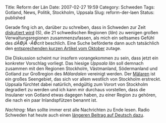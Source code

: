 Title: Reform der Län
Date: 2007-02-27 19:59
Category: Schweden
Tags: Gotland, News, Politik, Stockholm, Uppsala
Slug: reform-der-laen
Status: published

Gerade fing ich an, darüber zu schreiben, dass in Schweden zur Zeit
[diskutiert
wird](http://www.sr.se/cgi-bin/uppland/nyheter/artikel.asp?artikel=1227104)
(S), die 21 schwedischen Regionen (*län*) zu wenigen großen
Verwaltungsregionen zusammenzufassen, als mich ein seltsames Gefühl des
*dÃ©jÃ -Ã©crit* beschlich. Eine Suche beförderte dann auch tatsächlich
den [entsprechenden kurzen Artikel vom
Oktober](http://www.fiket.de/2006/10/23/groessere-laen/) zutage.

Die Diskussion scheint nur insofern vorangekommen zu sein, dass jetzt
ein konkreter Vorschlag vorliegt. Das hiesige *Uppsala län* soll demnach
zusammen mit den Regionen Stockholm, Västmanland, Södermanland und
Gotland zur Großregion des *Mälardalen* vereinigt werden. Der
[Mälaren](http://de.wikipedia.org/wiki/M%C3%A4laren) ist ein großes
Seengebiet, das sich vor allem westlich von Stockholm erstreckt. Uppsala
fürchtet dabei natürlich, endgültig zum Vorort von Stockholm degradiert
zu werden und ich kann mir durchaus vorstellen, dass die Insulaner von
Gotland etwas dagegen haben, zu einer Region zu gehören, die nach ein
paar Inlandspfützen benannt ist.

*Nachtrag:* Man sollte immer erst alle Nachrichten zu Ende lesen. Radio
Schweden hat heute auch einen [längeren Beitrag auf Deutsch
dazu](http://www.sr.se/cgi-bin/International/nyhetssidor/artikel.asp?ProgramID=2108&Nyheter=&format=1&artikel=1226334).

